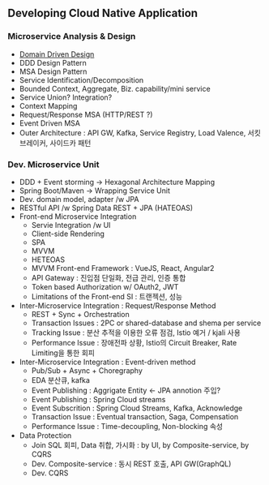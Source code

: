 ## Developing Cloud Native Application
### Microservice Analysis & Design
- [Domain Driven Design](DomainDrivenDesign.md)
- DDD Design Pattern
- MSA Design Pattern
- Service Identification/Decomposition
- Bounded Context, Aggregate, Biz. capability/mini service
- Service Union? Integration?
- Context Mapping
- Request/Response MSA (HTTP/REST ?)
- Event Driven MSA
- Outer Architecture : API GW, Kafka, Service Registry, Load Valence, 서킷브레이커, 사이드카 패턴
### Dev. Microservice Unit
  - DDD + Event storming -> Hexagonal Architecture Mapping
  - Spring Boot/Maven -> Wrapping Service Unit
  - Dev. domain model, adapter /w JPA
  - RESTful API /w Spring Data REST + JPA (HATEOAS)
- Front-end Microservice Integration
  - Servie Integration /w UI
  - Client-side Rendering
  - SPA
  - MVVM
  - HETEOAS
  - MVVM Front-end Framework : VueJS, React, Angular2
  - API Gateway : 진입점 단일화, 전급 관리, 인증 통합
  - Token based Authorization w/ OAuth2, JWT
  - Limitations of the Front-end SI : 트랜젝션, 성능
- Inter-Microservice Integration : Request/Response Method
  - REST + Sync + Orchestration
  - Transaction Issues : 2PC or shared-database and shema per service
  - Tracking Issue : 분산 추적을 이용한 오류 점검, Istio 예거 / kjali 사용
  - Performance Issue : 장애전파 상황, Istio의 Circuit Breaker, Rate Limiting을 통한 회피
- Inter-Microservice Integration : Event-driven method
  - Pub/Sub + Async + Choregraphy
  - EDA 분산큐, kafka
  - Event Publishing : Aggrigate Entity <- JPA annotion 주입?
  - Event Publishing : Spring Cloud streams
  - Event Subscrition : Spring Cloud Streams, Kafka, Acknowledge
  - Transaction Issue : Eventual transaction, Saga, Compensation
  - Performance Issue : Time-decoupling, Non-blocking 속성
- Data Protection
  - Join SQL 회피, Data 취합, 가시화 : by UI, by Composite-service, by CQRS
  - Dev. Composite-service : 동시 REST 호출, API GW(GraphQL)
  - Dev. CQRS

